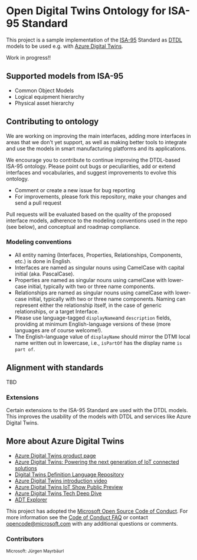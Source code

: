 # Open Digital Twins Ontology for ISA-95 Standard

This project is a sample implementation of the [ISA-95](https://www.isa.org/standards-and-publications/isa-standards/isa-standards-committees/isa95) Standard as [DTDL](https://github.com/Azure/opendigitaltwins-dtdl/blob/master/DTDL/v2/dtdlv2.md) models to be used e.g. with [Azure Digital Twins](https://azure.microsoft.com/en-us/products/digital-twins/#overview).

Work in progress!!

## Supported models from ISA-95

* Common Object Models
* Logical equipment hierarchy
* Physical asset hierarchy

## Contributing to ontology

We are working on improving the main interfaces, adding more interfaces in areas that we don't yet support, as well as making better tools to integrate and use the models in smart manufacturing platforms and its applications.

We encourage you to contribute to continue improving the DTDL-based ISA-95 ontology. Please point out bugs or peculiarities, add or extend interfaces and vocabularies, and suggest improvements to evolve this ontology.

* Comment or create a new issue for bug reporting
* For improvements, please fork this repository, make your changes and send a pull request

Pull requests will be evaluated based on the quality of the proposed interface models, adherence to the modeling conventions used in the repo (see below), and conceptual and roadmap compliance.

### Modeling conventions

* All entity naming (Interfaces, Properties, Relationships, Components, etc.) is done in English. 
* Interfaces are named as singular nouns using CamelCase with capital initial (aka. PascalCase).
* Properties are named as singular nouns using camelCase with lower-case initial, typically with two or three name components.
* Relationships are named as singular nouns using camelCase with lower-case initial, typically with two or three name components. Naming can represent either the relationship itself, in the case of generic relationships, or a target Interface.
* Please use language-tagged `displayName`and `description` fields, providing at minimum English-language versions of these (more languages are of course welcome!).
* The English-language value of `displayName` should mirror the DTMI local name written out in lowercase, i.e., `isPartOf` has the display name `is part of`.

## Alignment with standards

TBD

### Extensions

Certain extensions to the ISA-95 Standard are used with the DTDL models. This improves the usability of the models with DTDL and services like Azure Digital Twins.

## More about Azure Digital Twins

* [Azure Digital Twins product page](https://azure.microsoft.com/en-us/services/digital-twins/)
* [Azure Digital Twins: Powering the next generation of IoT connected solutions](https://channel9.msdn.com/Events/Build/2020/INT177)
* [Digital Twins Definition Language Repository](https://github.com/Azure/opendigitaltwins-dtdl)
* [Azure Digital Twins introduction video](https://azure.microsoft.com/en-us/resources/videos/azure-digital-twins-introduction-video/)
* [Azure Digital Twins IoT Show Public Preview](https://www.youtube.com/watch?v=D6kyhrRVdfc&feature=youtu.be)
* [Azure Digital Twins Tech Deep Dive](https://www.youtube.com/watch?v=5Ku55g1GQG8&feature=youtu.be)
* [ADT Explorer](https://github.com/Azure-Samples/digital-twins-explorer)


This project has adopted the [Microsoft Open Source Code of Conduct](https://opensource.microsoft.com/codeofconduct/).
For more information see the [Code of Conduct FAQ](https://opensource.microsoft.com/codeofconduct/faq/) or contact [opencode@microsoft.com](mailto:opencode@microsoft.com) with any additional questions or comments.

### Contributors

<sub>Microsoft: Jürgen Mayrbäurl</sub>